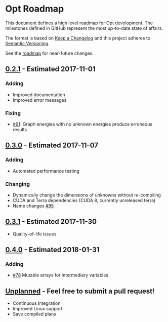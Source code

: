 # Opt Roadmap
This document defines a high level roadmap for Opt development. The milestones defined in GitHub represent the most up-to-date state of affairs.

The format is based on [Keep a Changelog](http://keepachangelog.com/en/1.0.0/)
and this project adheres to [Semantic Versioning](http://semver.org/spec/v2.0.0.html).

See the [roadmap](https://github.com/niessner/Opt/blob/master/ROADMAP.md) for near-future changes.

## [0.2.1] - Estimated 2017-11-01
### Adding
- Improved documentation 
- Improved error messages

### Fixing 
- [#91](https://github.com/niessner/Opt/issues/91): Graph energies with no unknown energies produce erroneous results

## [0.3.0] - Estimated 2017-11-07
### Adding
- Automated performance testing

### Changing
- Dynamically change the dimensions of unknowns without re-compiling
- CUDA and Terra dependencies (CUDA 8, currently unreleased terra)
- Name changes [#95](https://github.com/niessner/Opt/issues/95)

## [0.3.1] - Estimated 2017-11-30
- Quality-of-life issues

## [0.4.0] - Estimated 2018-01-31
### Adding
- [#78](https://github.com/niessner/Opt/issues/78) Mutable arrays for intermediary variables

## [Unplanned] - Feel free to submit a pull request!
- Continuous Integration
- Improved Linux support
- Save compiled plans

[0.2.1]: https://github.com/niessner/Opt/milestone/2
[0.3.0]: https://github.com/niessner/Opt/milestone/3
[0.3.1]: https://github.com/niessner/Opt/milestone/4
[0.4.0]: https://github.com/niessner/Opt/milestone/5
[Unplanned]: https://github.com/niessner/Opt/milestone/6
